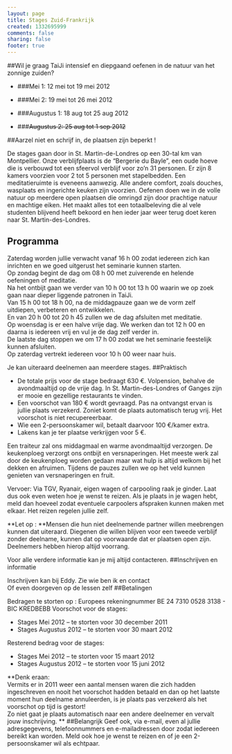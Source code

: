 ```yaml
--- 
layout: page
title: Stages Zuid-Frankrijk
created: 1332695999
comments: false
sharing: false
footer: true
---
```

##Wil je graag TaiJi intensief en diepgaand oefenen in de natuur van het zonnige zuiden?

* ###Mei 1: 12 mei tot 19 mei 2012 

* ###Mei 2: 19 mei tot 26 mei 2012 

* ###Augustus 1: 18 aug tot 25 aug 2012

* ###~~Augustus 2: 25 aug tot 1 sep 2012~~
	
##Aarzel niet en schrijf in, de plaatsen zijn beperkt !

De stages gaan door in St. Martin-de-Londres op een 30-tal km van Montpellier. Onze verblijfplaats is de &ldquo;Bergerie du Bayle&rdquo;, een oude hoeve die is verbouwd tot een sfeervol verblijf voor zo&rsquo;n 31 personen. Er zijn 8 kamers voorzien voor 2 tot 5 personen met stapelbedden. Een meditatieruimte is eveneens aanwezig. Alle andere comfort, zoals douches, wasplaats en ingerichte keuken zijn voorzien. Oefenen doen we in de volle natuur op meerdere open plaatsen die omringd zijn door prachtige natuur en machtige eiken. Het maakt alles tot een totaalbeleving die al vele studenten blijvend heeft bekoord en hen ieder jaar weer terug doet keren naar St. Martin-des-Londres.
##	Programma

Zaterdag worden jullie verwacht vanaf 16 h 00 zodat iedereen zich kan inrichten en we goed uitgerust het seminarie kunnen starten.  
Op zondag begint de dag om 08 h 00 met zuiverende en helende oefeningen of meditatie.  
Na het ontbijt gaan we verder van 10 h 00 tot 13 h 00 waarin we op zoek gaan naar dieper liggende patronen in TaiJi.  
Van 15 h 00 tot 18 h 00, na de middagpauze gaan we de vorm zelf uitdiepen, verbeteren en ontwikkelen.  
En van 20 h 00 tot 20 h 45 zullen we de dag afsluiten met meditatie.  
Op woensdag is er een halve vrije dag. We werken dan tot 12 h 00 en daarna is iedereen vrij en vul je de dag zelf verder in.  
De laatste dag stoppen we om 17 h 00 zodat we het seminarie feestelijk kunnen afsluiten.  
Op zaterdag vertrekt iedereen voor 10 h 00 weer naar huis.

Je kan uiteraard deelnemen aan meerdere stages.
##Praktisch

* De totale prijs voor de stage bedraagt 630 &euro;. Volpension, behalve de avondmaaltijd op de vrije dag. In St. Martin-des-Londres of Ganges zijn er mooie en gezellige restaurants te vinden.
* Een voorschot van 180 &euro; wordt gevraagd. Pas na ontvangst ervan is jullie plaats verzekerd. Zoniet komt de plaats automatisch terug vrij. Het voorschot is niet recupereerbaar.
* Wie een 2-persoonskamer wil, betaalt daarvoor 100 &euro;/kamer extra.
* Lakens kan je ter plaatse verkrijgen voor 5 &euro;.


Een traiteur zal ons middagmaal en warme avondmaaltijd verzorgen. De keukenploeg verzorgt ons ontbijt en versnaperingen. Het meeste werk zal door de keukenploeg worden gedaan maar wat hulp is altijd welkom bij het dekken en afruimen. Tijdens de pauzes zullen we op het veld kunnen genieten van versnaperingen en fruit.

Vervoer: Via TGV, Ryanair, eigen wagen of carpooling raak je ginder. Laat dus ook even weten hoe je wenst te reizen. Als je plaats in je wagen hebt, meld dan hoeveel zodat eventuele carpoolers afspraken kunnen maken met elkaar. Het reizen regelen jullie zelf.

**Let op : **Mensen die hun niet deelnemende partner willen meebrengen kunnen dat uiteraard. Diegenen die willen blijven voor een tweede verblijf zonder deelname, kunnen dat op voorwaarde dat er plaatsen open zijn. Deelnemers hebben hierop altijd voorrang.

Voor alle verdere informatie kan je mij altijd contacteren.
##Inschrijven en informatie

Inschrijven kan bij Eddy. Zie wie ben ik en contact<br />
Of even doorgeven op de lessen zelf
##Betalingen

Bedragen te storten op : Europees rekeningnummer BE 24 7310 0528 3138 - BIC KREDBEBB
Voorschot voor de stages:

* Stages Mei 2012 &ndash; te storten voor 30 december 2011
* Stages Augustus 2012 &ndash; te storten voor 30 maart 2012

Resterend bedrag voor de stages:

* Stages Mei 2012 &ndash; te storten voor 15 maart 2012
* Stages Augustus 2012 &ndash; te storten voor 15 juni 2012

**Denk eraan:  
Vermits er in 2011 weer een aantal mensen waren die zich hadden ingeschreven en nooit het voorschot hadden betaald en dan op het laatste moment hun deelname annuleerden, is je plaats pas verzekerd als het voorschot op tijd is gestort!  
Zo niet gaat je plaats automatisch naar een andere deelnemer en vervalt jouw inschrijving.
**
##Belangrijk
Geef ook, via e-mail, even al jullie adresgegevens, telefoonnummers en e-mailadressen door zodat iedereen bereikt kan worden. Meld ook hoe je wenst te reizen en of je een 2-persoonskamer wil als echtpaar.

